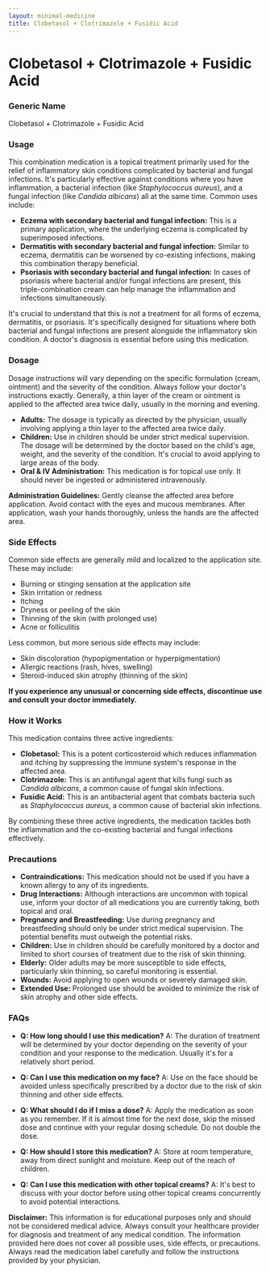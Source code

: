 ```yaml
---
layout: minimal-medicine
title: Clobetasol + Clotrimazole + Fusidic Acid
---
```


# Clobetasol + Clotrimazole + Fusidic Acid
### Generic Name
Clobetasol + Clotrimazole + Fusidic Acid

### Usage

This combination medication is a topical treatment primarily used for the relief of inflammatory skin conditions complicated by bacterial and fungal infections.  It's particularly effective against conditions where you have inflammation, a bacterial infection (like *Staphylococcus aureus*), and a fungal infection (like *Candida albicans*) all at the same time.  Common uses include:

* **Eczema with secondary bacterial and fungal infection:** This is a primary application, where the underlying eczema is complicated by superimposed infections.
* **Dermatitis with secondary bacterial and fungal infection:**  Similar to eczema, dermatitis can be worsened by co-existing infections, making this combination therapy beneficial.
* **Psoriasis with secondary bacterial and fungal infection:** In cases of psoriasis where bacterial and/or fungal infections are present, this triple-combination cream can help manage the inflammation and infections simultaneously.

It's crucial to understand that this is not a treatment for all forms of eczema, dermatitis, or psoriasis.  It's specifically designed for situations where both bacterial and fungal infections are present alongside the inflammatory skin condition. A doctor's diagnosis is essential before using this medication.


### Dosage

Dosage instructions will vary depending on the specific formulation (cream, ointment) and the severity of the condition.  Always follow your doctor's instructions exactly.  Generally, a thin layer of the cream or ointment is applied to the affected area twice daily, usually in the morning and evening.

* **Adults:**  The dosage is typically as directed by the physician, usually involving applying a thin layer to the affected area twice daily.
* **Children:**  Use in children should be under strict medical supervision.  The dosage will be determined by the doctor based on the child's age, weight, and the severity of the condition.  It's crucial to avoid applying to large areas of the body.
* **Oral & IV Administration:** This medication is for topical use only. It should never be ingested or administered intravenously.

**Administration Guidelines:**  Gently cleanse the affected area before application. Avoid contact with the eyes and mucous membranes. After application, wash your hands thoroughly, unless the hands are the affected area.


### Side Effects

Common side effects are generally mild and localized to the application site.  These may include:

* Burning or stinging sensation at the application site
* Skin irritation or redness
* Itching
* Dryness or peeling of the skin
* Thinning of the skin (with prolonged use)
* Acne or folliculitis

Less common, but more serious side effects may include:

* Skin discoloration (hypopigmentation or hyperpigmentation)
* Allergic reactions (rash, hives, swelling)
* Steroid-induced skin atrophy (thinning of the skin)  

**If you experience any unusual or concerning side effects, discontinue use and consult your doctor immediately.**


### How it Works

This medication contains three active ingredients:

* **Clobetasol:** This is a potent corticosteroid which reduces inflammation and itching by suppressing the immune system's response in the affected area.
* **Clotrimazole:** This is an antifungal agent that kills fungi such as *Candida albicans*, a common cause of fungal skin infections.
* **Fusidic Acid:** This is an antibacterial agent that combats bacteria such as *Staphylococcus aureus*, a common cause of bacterial skin infections.

By combining these three active ingredients, the medication tackles both the inflammation and the co-existing bacterial and fungal infections effectively.


### Precautions

* **Contraindications:** This medication should not be used if you have a known allergy to any of its ingredients.
* **Drug Interactions:** Although interactions are uncommon with topical use, inform your doctor of all medications you are currently taking, both topical and oral.
* **Pregnancy and Breastfeeding:**  Use during pregnancy and breastfeeding should only be under strict medical supervision. The potential benefits must outweigh the potential risks.
* **Children:** Use in children should be carefully monitored by a doctor and limited to short courses of treatment due to the risk of skin thinning.
* **Elderly:**  Older adults may be more susceptible to side effects, particularly skin thinning, so careful monitoring is essential.
* **Wounds:**  Avoid applying to open wounds or severely damaged skin.
* **Extended Use:**  Prolonged use should be avoided to minimize the risk of skin atrophy and other side effects.


### FAQs

* **Q: How long should I use this medication?** A: The duration of treatment will be determined by your doctor depending on the severity of your condition and your response to the medication.  Usually it's for a relatively short period.

* **Q: Can I use this medication on my face?** A:  Use on the face should be avoided unless specifically prescribed by a doctor due to the risk of skin thinning and other side effects.

* **Q: What should I do if I miss a dose?** A: Apply the medication as soon as you remember. If it is almost time for the next dose, skip the missed dose and continue with your regular dosing schedule. Do not double the dose.

* **Q: How should I store this medication?** A: Store at room temperature, away from direct sunlight and moisture. Keep out of the reach of children.

* **Q: Can I use this medication with other topical creams?** A: It's best to discuss with your doctor before using other topical creams concurrently to avoid potential interactions.

**Disclaimer:** This information is for educational purposes only and should not be considered medical advice. Always consult your healthcare provider for diagnosis and treatment of any medical condition.  The information provided here does not cover all possible uses, side effects, or precautions.  Always read the medication label carefully and follow the instructions provided by your physician.
